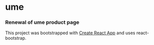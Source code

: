 # ume

### Renewal of ume product page

This project was bootstrapped with [Create React App](https://github.com/facebook/create-react-app) and uses react-bootstrap.